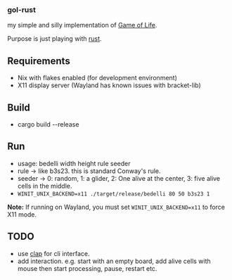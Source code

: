 ### gol-rust

my simple and silly implementation of [Game of Life](https://en.wikipedia.org/wiki/Conway%27s_Game_of_Life).

Purpose is just playing with [rust](http://www.rust-lang.org).

## Requirements

- Nix with flakes enabled (for development environment)
- X11 display server (Wayland has known issues with bracket-lib)

## Build

- cargo build --release

## Run

- usage: bedelli width height rule seeder
- rule -> like b3s23. this is standard Conway's rule.
- seeder -> 0: random, 1: a glider, 2: One alive at the center, 3: five alive
  cells in the middle.
- `WINIT_UNIX_BACKEND=x11 ./target/release/bedelli 80 50 b3s23 1`

**Note:** If running on Wayland, you must set `WINIT_UNIX_BACKEND=x11` to force X11 mode.

## TODO 

- use [clap](https://github.com/kbknapp/clap-rs) for cli interface.
- add interaction. e.g. start with an empty board, add alive cells with mouse
  then start processing, pause, restart etc.
